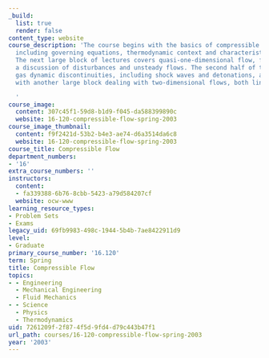 ```yaml
---
_build:
  list: true
  render: false
content_type: website
course_description: 'The course begins with the basics of compressible fluid dynamics,
  including governing equations, thermodynamic context and characteristic parameters.
  The next large block of lectures covers quasi-one-dimensional flow, followed by
  a discussion of disturbances and unsteady flows. The second half of the course comprises
  gas dynamic discontinuities, including shock waves and detonations, and concludes
  with another large block dealing with two-dimensional flows, both linear and non-linear.

  '
course_image:
  content: 307c45f1-59d8-b1d9-f045-da588399890c
  website: 16-120-compressible-flow-spring-2003
course_image_thumbnail:
  content: f9f2421d-53b2-b4e3-ae74-d6a3514da6c8
  website: 16-120-compressible-flow-spring-2003
course_title: Compressible Flow
department_numbers:
- '16'
extra_course_numbers: ''
instructors:
  content:
  - fa339388-6b76-8cbb-5423-a79d584207cf
  website: ocw-www
learning_resource_types:
- Problem Sets
- Exams
legacy_uid: 69fb9983-498c-1944-5b4b-7ae8422911d9
level:
- Graduate
primary_course_number: '16.120'
term: Spring
title: Compressible Flow
topics:
- - Engineering
  - Mechanical Engineering
  - Fluid Mechanics
- - Science
  - Physics
  - Thermodynamics
uid: 7261209f-2f87-4f5d-9fd4-d79c443b47f1
url_path: courses/16-120-compressible-flow-spring-2003
year: '2003'
---
```

